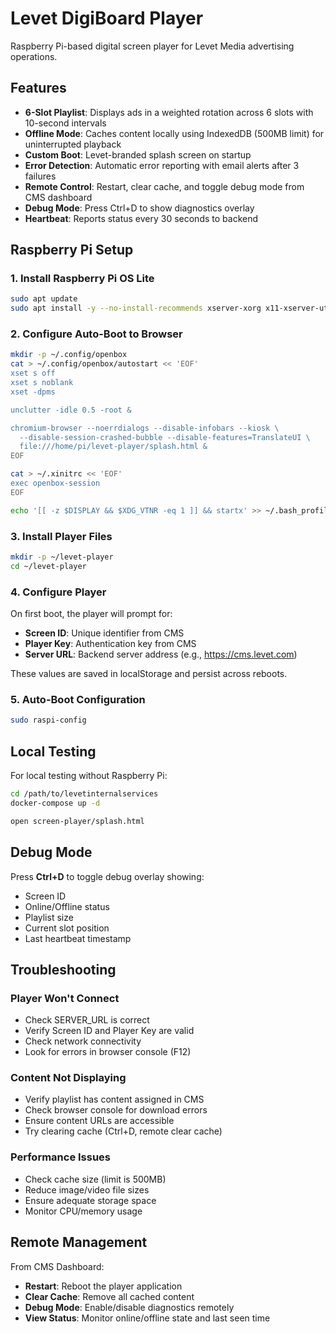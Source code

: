 # Levet DigiBoard Player

Raspberry Pi-based digital screen player for Levet Media advertising operations.

## Features

- **6-Slot Playlist**: Displays ads in a weighted rotation across 6 slots with 10-second intervals
- **Offline Mode**: Caches content locally using IndexedDB (500MB limit) for uninterrupted playback
- **Custom Boot**: Levet-branded splash screen on startup
- **Error Detection**: Automatic error reporting with email alerts after 3 failures
- **Remote Control**: Restart, clear cache, and toggle debug mode from CMS dashboard
- **Debug Mode**: Press Ctrl+D to show diagnostics overlay
- **Heartbeat**: Reports status every 30 seconds to backend

## Raspberry Pi Setup

### 1. Install Raspberry Pi OS Lite

```bash
sudo apt update
sudo apt install -y --no-install-recommends xserver-xorg x11-xserver-utils xinit openbox chromium-browser unclutter
```

### 2. Configure Auto-Boot to Browser

```bash
mkdir -p ~/.config/openbox
cat > ~/.config/openbox/autostart << 'EOF'
xset s off
xset s noblank
xset -dpms

unclutter -idle 0.5 -root &

chromium-browser --noerrdialogs --disable-infobars --kiosk \
  --disable-session-crashed-bubble --disable-features=TranslateUI \
  file:///home/pi/levet-player/splash.html &
EOF

cat > ~/.xinitrc << 'EOF'
exec openbox-session
EOF

echo '[[ -z $DISPLAY && $XDG_VTNR -eq 1 ]] && startx' >> ~/.bash_profile
```

### 3. Install Player Files

```bash
mkdir -p ~/levet-player
cd ~/levet-player
```

### 4. Configure Player

On first boot, the player will prompt for:
- **Screen ID**: Unique identifier from CMS
- **Player Key**: Authentication key from CMS
- **Server URL**: Backend server address (e.g., https://cms.levet.com)

These values are saved in localStorage and persist across reboots.

### 5. Auto-Boot Configuration

```bash
sudo raspi-config
```

## Local Testing

For local testing without Raspberry Pi:

```bash
cd /path/to/levetinternalservices
docker-compose up -d

open screen-player/splash.html
```

## Debug Mode

Press **Ctrl+D** to toggle debug overlay showing:
- Screen ID
- Online/Offline status
- Playlist size
- Current slot position
- Last heartbeat timestamp

## Troubleshooting

### Player Won't Connect
- Check SERVER_URL is correct
- Verify Screen ID and Player Key are valid
- Check network connectivity
- Look for errors in browser console (F12)

### Content Not Displaying
- Verify playlist has content assigned in CMS
- Check browser console for download errors
- Ensure content URLs are accessible
- Try clearing cache (Ctrl+D, remote clear cache)

### Performance Issues
- Check cache size (limit is 500MB)
- Reduce image/video file sizes
- Ensure adequate storage space
- Monitor CPU/memory usage

## Remote Management

From CMS Dashboard:
- **Restart**: Reboot the player application
- **Clear Cache**: Remove all cached content
- **Debug Mode**: Enable/disable diagnostics remotely
- **View Status**: Monitor online/offline state and last seen time
